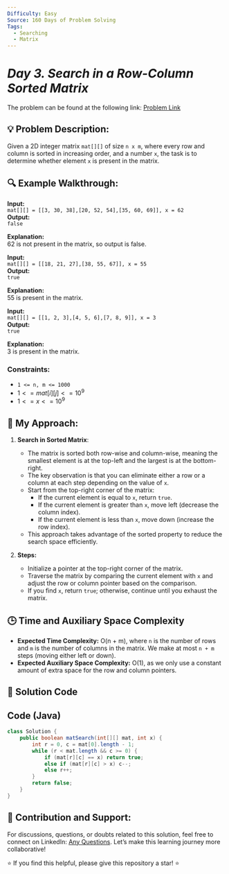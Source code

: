 ```yaml
---
Difficulty: Easy
Source: 160 Days of Problem Solving
Tags:
  - Searching
  - Matrix
---
```


#  _Day 3. Search in a Row-Column Sorted Matrix_ 

The problem can be found at the following link: [Problem Link](https://www.geeksforgeeks.org/batch/gfg-160-problems/track/matrix-gfg-160/problem/search-in-a-matrix17201720)

## 💡 **Problem Description:**

Given a 2D integer matrix `mat[][]` of size `n x m`, where every row and column is sorted in increasing order, and a number `x`, the task is to determine whether element `x` is present in the matrix.

## 🔍 **Example Walkthrough:**

**Input:**  
`mat[][] = [[3, 30, 38],[20, 52, 54],[35, 60, 69]], x = 62`  
**Output:**  
`false`

**Explanation:**  
62 is not present in the matrix, so output is false.

**Input:**  
`mat[][] = [[18, 21, 27],[38, 55, 67]], x = 55`  
**Output:**  
`true`

**Explanation:**  
55 is present in the matrix.

**Input:**  
`mat[][] = [[1, 2, 3],[4, 5, 6],[7, 8, 9]], x = 3`  
**Output:**  
`true`

**Explanation:**  
3 is present in the matrix.

### Constraints:

- `1 <= n, m <= 1000`
- $`1 <= mat[i][j] <= 10^9`$
- $`1<= x <= 10^9`$

## 🎯 **My Approach:**

1. **Search in Sorted Matrix**:

   - The matrix is sorted both row-wise and column-wise, meaning the smallest element is at the top-left and the largest is at the bottom-right.
   - The key observation is that you can eliminate either a row or a column at each step depending on the value of `x`.
   - Start from the top-right corner of the matrix:
     - If the current element is equal to `x`, return `true`.
     - If the current element is greater than `x`, move left (decrease the column index).
     - If the current element is less than `x`, move down (increase the row index).
   - This approach takes advantage of the sorted property to reduce the search space efficiently.

2. **Steps:**
   - Initialize a pointer at the top-right corner of the matrix.
   - Traverse the matrix by comparing the current element with `x` and adjust the row or column pointer based on the comparison.
   - If you find `x`, return `true`; otherwise, continue until you exhaust the matrix.

## 🕒 **Time and Auxiliary Space Complexity**

- **Expected Time Complexity:** O(n + m), where `n` is the number of rows and `m` is the number of columns in the matrix. We make at most `n + m` steps (moving either left or down).
- **Expected Auxiliary Space Complexity:** O(1), as we only use a constant amount of extra space for the row and column pointers.

## 📝 **Solution Code**
## Code (Java)

```java
class Solution {
    public boolean matSearch(int[][] mat, int x) {
        int r = 0, c = mat[0].length - 1;
        while (r < mat.length && c >= 0) {
            if (mat[r][c] == x) return true;
            else if (mat[r][c] > x) c--;
            else r++;
        }
        return false;
    }
}
```
## 🎯 **Contribution and Support:**

For discussions, questions, or doubts related to this solution, feel free to connect on LinkedIn: [Any Questions](https://www.linkedin.com/in/sanjana-yadav007). Let’s make this learning journey more collaborative!

⭐ If you find this helpful, please give this repository a star! ⭐
